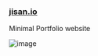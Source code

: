 ### [jisan.io](https://jisanio)
Minimal Portfolio website

![image](https://github.com/Jisan-mia/Jisan-mia.github.io/assets/61211600/a325faf7-81a1-44b9-bd33-ed708b6b14e4)


